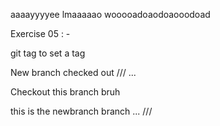 aaaayyyyee lmaaaaao  wooooadoaodoaooodoad

Exercise 05 : - 

git tag <commit-num> to set a tag

New branch checked out
///
...

Checkout this branch bruh

this is the newbranch branch
...
///